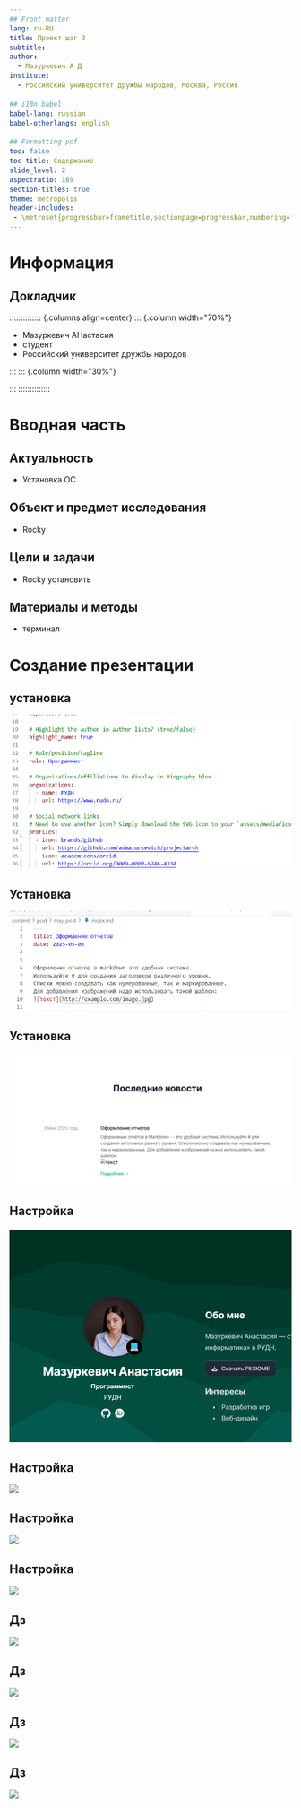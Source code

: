 ```yaml
---
## Front matter
lang: ru-RU
title: Проект шаг 3
subtitle: 
author:
  - Мазуркевич А Д
institute:
  - Российский университет дружбы народов, Москва, Россия

## i18n babel
babel-lang: russian
babel-otherlangs: english

## Formatting pdf
toc: false
toc-title: Содержание
slide_level: 2
aspectratio: 169
section-titles: true
theme: metropolis
header-includes:
 - \metroset{progressbar=frametitle,sectionpage=progressbar,numbering=fraction}
---
```


# Информация

## Докладчик

:::::::::::::: {.columns align=center}
::: {.column width="70%"}

  * Мазуркевич АНастасия
  * студент
  * Российский университет дружбы народов

:::
::: {.column width="30%"}


:::
::::::::::::::

# Вводная часть

## Актуальность

- Установка ОС

## Объект и предмет исследования

- Rocky

## Цели и задачи

- Rocky установить

## Материалы и методы

- терминал

# Создание презентации

## установка

![](./image/1.png)

## Установка

![](./image/2.png)

## Установка

![](./image/3.png)

## Настройка

![](./image/4.png)

## Настройка

![](./image/5.png)

## Настройка

![](./image/6.png)

## Настройка

![](./image/7.png)

## Дз

![](./image/8.png)

## Дз

![](./image/9.png)

## Дз

![](./image/10.png)

## Дз

![](./image/11.png)



